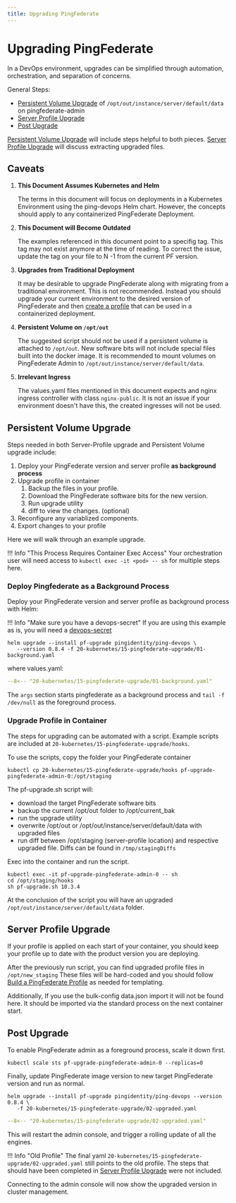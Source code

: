 ```yaml
---
title: Upgrading PingFederate
---
```


# Upgrading PingFederate

In a DevOps environment, upgrades can be simplified through automation, orchestration, and separation of concerns.

General Steps:

- [Persistent Volume Upgrade](#persistent-volume-upgrade) of `/opt/out/instance/server/default/data` on pingfederate-admin
- [Server Profile Upgrade](#server-profile-upgrade)
- [Post Upgrade](#post-upgrade)

[Persistent Volume Upgrade](#persistent-volume-upgrade) will include steps helpful to both pieces. [Server Profile Upgrade](#server-profile-upgrade) will discuss extracting upgraded files.

## Caveats

1. **This Document Assumes Kubernetes and Helm**

   The terms in this document will focus on deployments in a Kubernetes Environment using the ping-devops Helm chart. However, the concepts should apply to any containerized PingFederate Deployment.

1. **This Document will Become Outdated**

   The examples referenced in this document point to a specifig tag. This tag may not exist anymore at the time of reading. To correct the issue, update the tag on your file to N -1 from the current PF version.

1. **Upgrades from Traditional Deployment**

   It may be desirable to upgrade PingFederate along with migrating from a traditional environment. This is not recommended. Instead you should upgrade your current environment to the desired version of PingFederate and then [create a profile](./buildPingFederateProfile.md) that can be used in a containerized deployment.

1. **Persistent Volume on `/opt/out`**

   The suggested script should not be used if a persistent volume is attached to `/opt/out`. New software bits will not include special files built into the docker image. It is recommended to mount volumes on PingFederate Admin to `/opt/out/instance/server/default/data`.
   <!--TODO: If you do have /opt/out mounted, instead of running the the example script,  -->

1. **Irrelevant Ingress**

   The values.yaml files mentioned in this document expects and nginx ingress controller with class `nginx-public`. It is not an issue if your environment doesn't have this, the created ingresses will not be used.

<!--TODO: flip. upgrade happens first. then discuss persistence and server profile.   -->

## Persistent Volume Upgrade

Steps needed in both Server-Profile upgrade and Persistent Volume upgrade include:

1.  Deploy your PingFederate version and server profile **as background process**
1.  Upgrade profile in container
    1. Backup the files in your profile.
    1. Download the PingFederate software bits for the new version.
    1. Run upgrade utility
    1. diff to view the changes. (optional)
1.  Reconfigure any variablized components.
1.  Export changes to your profile

Here we will walk through an example upgrade.

!!! Info "This Process Requires Container Exec Access"
Your orchestration user will need access to `kubectl exec -it <pod> -- sh` for multiple steps here.

### Deploy Pingfederate as a Background Process

Deploy your PingFederate version and server profile as background process with Helm:

!!! Info "Make sure you have a devops-secret"
If you are using this example as is, you will need a [devops-secret](../get-started/devopsUserKey.md#for-kubernetes)

```
helm upgrade --install pf-upgrade pingidentity/ping-devops \
   --version 0.8.4 -f 20-kubernetes/15-pingfederate-upgrade/01-background.yaml
```

where values.yaml:

```yaml
--8<-- "20-kubernetes/15-pingfederate-upgrade/01-background.yaml"
```

The `args` section starts pingfederate as a background process and `tail -f /dev/null` as the foreground process.

### Upgrade Profile in Container

The steps for upgrading can be automated with a script. Example scripts are included at `20-kubernetes/15-pingfederate-upgrade/hooks`.

To use the scripts, copy the folder your PingFederate container

```
kubectl cp 20-kubernetes/15-pingfederate-upgrade/hooks pf-upgrade-pingfederate-admin-0:/opt/staging
```

The pf-upgrade.sh script will:

- download the target PingFederate software bits
- backup the current /opt/out folder to /opt/current_bak
- run the upgrade utility
- overwrite /opt/out or /opt/out/instance/server/default/data with upgraded files
- run diff between /opt/staging (server-profile location) and respective upgraded file. Diffs can be found in `/tmp/stagingDiffs`

Exec into the container and run the script.

```
kubectl exec -it pf-upgrade-pingfederate-admin-0 -- sh
cd /opt/staging/hooks
sh pf-upgrade.sh 10.3.4
```

At the conclusion of the script you will have an upgraded `/opt/out/instance/server/default/data` folder.

## Server Profile Upgrade

If your profile is applied on each start of your container, you should keep your profile up to date with the product version you are deploying.

After the previously run script, you can find upgraded profile files in `/opt/new_staging`
These files will be hard-coded and you should follow [Build a PingFederate Profile](./buildPingFederateProfile.md) as needed for templating.

Additionally, If you use the bulk-config data.json import it will not be found here. It should be imported via the standard process on the next container start.

## Post Upgrade

To enable PingFederate admin as a foreground process, scale it down first.

```
kubectl scale sts pf-upgrade-pingfederate-admin-0 --replicas=0
```

Finally, update PingFederate image version to new target PingFederate version and run as normal.

```
helm upgrade --install pf-upgrade pingidentity/ping-devops --version 0.8.4 \
   -f 20-kubernetes/15-pingfederate-upgrade/02-upgraded.yaml
```

```yaml
--8<-- "20-kubernetes/15-pingfederate-upgrade/02-upgraded.yaml"
```

This will restart the admin console, and trigger a rolling update of all the engines.

!!! Info "Old Profile"
The final yaml `20-kubernetes/15-pingfederate-upgrade/02-upgraded.yaml` still points to the old profile. The steps that should have been completed in [Server Profile Upgrade](#server-profile-upgrade) were not included.

Connecting to the admin console will now show the upgraded version in cluster management.
